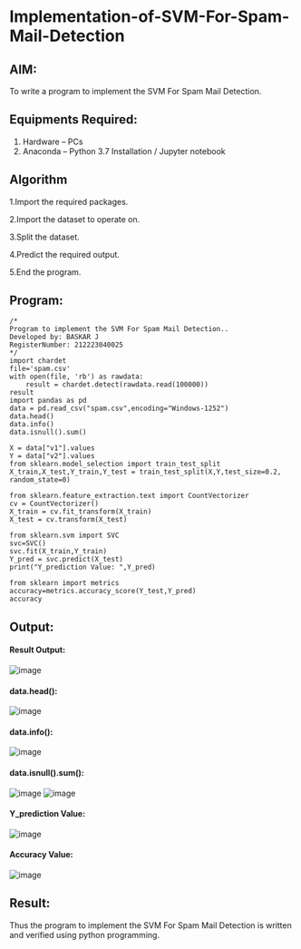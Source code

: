 # Implementation-of-SVM-For-Spam-Mail-Detection

## AIM:
To write a program to implement the SVM For Spam Mail Detection.

## Equipments Required:
1. Hardware – PCs
2. Anaconda – Python 3.7 Installation / Jupyter notebook

## Algorithm
1.Import the required packages.

2.Import the dataset to operate on.

3.Split the dataset.

4.Predict the required output.

5.End the program.
## Program:
```
/*
Program to implement the SVM For Spam Mail Detection..
Developed by: BASKAR J
RegisterNumber: 212223040025
*/
import chardet 
file='spam.csv'
with open(file, 'rb') as rawdata: 
    result = chardet.detect(rawdata.read(100000))
result
import pandas as pd
data = pd.read_csv("spam.csv",encoding="Windows-1252")
data.head()
data.info()
data.isnull().sum()

X = data["v1"].values
Y = data["v2"].values
from sklearn.model_selection import train_test_split
X_train,X_test,Y_train,Y_test = train_test_split(X,Y,test_size=0.2, random_state=0)

from sklearn.feature_extraction.text import CountVectorizer
cv = CountVectorizer()
X_train = cv.fit_transform(X_train)
X_test = cv.transform(X_test)

from sklearn.svm import SVC
svc=SVC()
svc.fit(X_train,Y_train)
Y_pred = svc.predict(X_test)
print("Y_prediction Value: ",Y_pred)

from sklearn import metrics
accuracy=metrics.accuracy_score(Y_test,Y_pred)
accuracy
```

## Output:
#### Result Output:
![image](https://github.com/POZHILANVD/Implementation-of-SVM-For-Spam-Mail-Detection/assets/144870498/ebca3817-9ad2-4374-bf00-f29b9b6d0598)
#### data.head():
![image](https://github.com/POZHILANVD/Implementation-of-SVM-For-Spam-Mail-Detection/assets/144870498/482bcc29-05cd-4eaf-bd7a-a0ae5f96deb9)
#### data.info():
![image](https://github.com/POZHILANVD/Implementation-of-SVM-For-Spam-Mail-Detection/assets/144870498/78b3b8ad-750e-424a-853f-b876add8be72)
#### data.isnull().sum():
![image](https://github.com/POZHILANVD/Implementation-of-SVM-For-Spam-Mail-Detection/assets/144870498/bf878d0f-b9cf-429d-a9bd-a6c64aeb9357)
![image](https://github.com/POZHILANVD/Implementation-of-SVM-For-Spam-Mail-Detection/assets/144870498/ca376c9b-f59d-46eb-b97a-e751e5a05d38)
#### Y_prediction Value:
![image](https://github.com/POZHILANVD/Implementation-of-SVM-For-Spam-Mail-Detection/assets/144870498/b1b11a82-da48-4063-85cb-ee7bfef2860c)
#### Accuracy Value:
![image](https://github.com/POZHILANVD/Implementation-of-SVM-For-Spam-Mail-Detection/assets/144870498/c090233c-85d3-4285-a19a-f6b8e4327d60)

## Result:
Thus the program to implement the SVM For Spam Mail Detection is written and verified using python programming.
